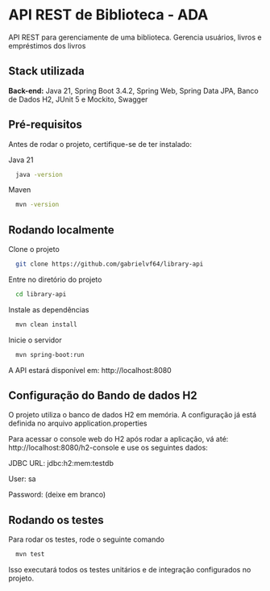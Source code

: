 
# API REST de Biblioteca - ADA

API REST para gerenciamente de uma biblioteca. Gerencia usuários, livros e empréstimos dos livros


## Stack utilizada

**Back-end:** Java 21, Spring Boot 3.4.2, Spring Web, Spring Data JPA, Banco de Dados H2, JUnit 5 e Mockito, Swagger


## Pré-requisitos

Antes de rodar o projeto, certifique-se de ter instalado:

Java 21

```bash
  java -version
```

Maven

```bash
  mvn -version
```

## Rodando localmente

Clone o projeto

```bash
  git clone https://github.com/gabrielvf64/library-api
```

Entre no diretório do projeto

```bash
  cd library-api
```

Instale as dependências

```bash
  mvn clean install
```

Inicie o servidor

```bash
  mvn spring-boot:run
```

A API estará disponível em: http://localhost:8080

## Configuração do Bando de dados H2

O projeto utiliza o banco de dados H2 em memória. A configuração já está definida no arquivo application.properties

Para acessar o console web do H2 após rodar a aplicação, vá até: http://localhost:8080/h2-console e use os seguintes dados:

JDBC URL: jdbc:h2:mem:testdb

User: sa

Password: (deixe em branco)


## Rodando os testes

Para rodar os testes, rode o seguinte comando

```bash
  mvn test
```
Isso executará todos os testes unitários e de integração configurados no projeto.